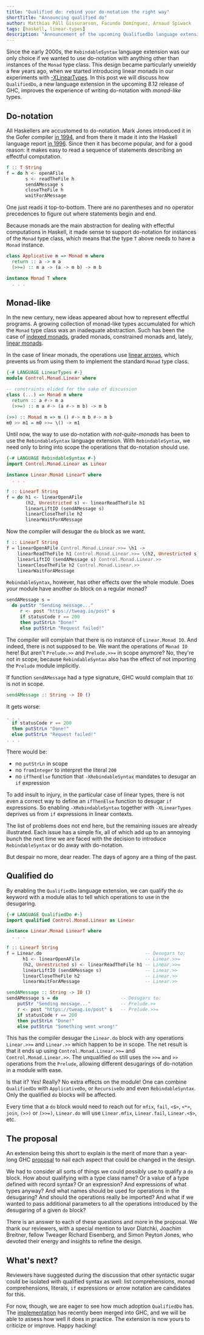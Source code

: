 ```yaml
---
title: "Qualified do: rebind your do-notation the right way"
shortTitle: "Announcing qualified do"
author: Matthías Páll Gissurarson, Facundo Domínguez, Arnaud Spiwack
tags: [haskell, linear-types]
description: "Announcement of the upcoming QualifiedDo language extension."
---
```


Since the early 2000s, the `RebindableSyntax` language extension
was our only choice if we wanted to use do-notation with anything
other than instances of the `Monad` type class. This design became
particularly unwieldy a few years ago, when we started introducing
linear monads in our experiments with
[-XLinearTypes][linear-types-tag]. In this post
we will discuss how `QualifiedDo`, a new language extension
in the upcoming 8.12 release of GHC, improves the experience of
writing do-notation with _monad-like_ types.

## Do-notation

All Haskellers are accustomed to do-notation. Mark Jones introduced
it in the Gofer compiler [in 1994][a-history-of-haskell], and from
there it made it into the
Haskell language report [in 1996][haskell-language-report-do].
Since then it has become popular, and for a good reason: it makes
easy to read a sequence of statements describing an effectful computation.

```Haskell
f :: T String
f = do h <- openAFile
       s <- readTheFile h
       sendAMessage s
       closeTheFile h
       waitForAMessage
```

One just reads it top-to-bottom. There are no parentheses and no
operator precedences to figure out where statements begin and end.

Because monads are the main abstraction for dealing with effectful
computations in Haskell, it made sense to support do-notation for
instances of the `Monad` type class, which means that the type `T`
above needs to have a `Monad` instance.

```Haskell
class Applicative m => Monad m where
  return :: a -> m a
  (>>=) :: m a -> (a -> m b) -> m b

instance Monad T where
  . . .
```

## Monad-like

In the new century, new ideas appeared about how to represent
effectful programs. A growing collection of monad-like types
accumulated for which the `Monad` type class was an inadequate
abstraction. Such has been the case of [indexed monads][super-monads], graded
monads, constrained monads and, lately, [linear monads][data-control].

In the case of linear monads, the operations use [linear arrows][linear-types-doc],
which prevents us from using them to implement the standard
`Monad` type class.

```Haskell
{-# LANGUAGE LinearTypes #-}
module Control.Monad.Linear where

-- constraints elided for the sake of discussion
class (...) => Monad m where
  return :: a #-> m a
  (>>=) :: m a #-> (a #-> m b) -> m b

(>>) :: Monad m => m () #-> m b #-> m b
m0 >> m1 = m0 >>= \() -> m1
```

Until now, the way to use do-notation with
_not-quite-monads_ has been to use the `RebindableSyntax` language
extension. With `RebindableSyntax`, we need only to bring into scope
the operations that do-notation should use.

```Haskell
{-# LANGUAGE RebindableSyntax #-}
import Control.Monad.Linear as Linear

instance Linear.Monad LinearT where
  . . .

f :: LinearT String
f = do h1 <- linearOpenAFile
       (h2, Unrestricted s) <- linearReadTheFile h1
       linearLiftIO (sendAMessage s)
       linearCloseTheFile h2
       linearWaitForAMessage
```

Now the compiler will desugar the `do` block as we want.

```Haskell
f :: LinearT String
f = linearOpenAFile Control.Monad.Linear.>>= \h1 ->
    linearReadTheFile h1 Control.Monad.Linear.>>= \(h2, Unrestricted s) ->
    linearLiftIO (sendAMessage s) Control.Monad.Linear.>>
    linearCloseTheFile h2 Control.Monad.Linear.>>
    linearWaitForAMessage
```

`RebindableSyntax`, however, has other effects over the whole
module. Does your module have another `do` block on a regular monad?

```Haskell
sendAMessage s =
  do putStr "Sending message..."
     r <- post "https://tweag.io/post" s
     if statusCode r == 200
     then putStrLn "Done!"
     else putStrLn "Request failed!"
```

The compiler will complain that there is no instance of `Linear.Monad IO`.
And indeed, there is not supposed to be. We want the operations of `Monad IO`
here! But aren't `Prelude.>>` and `Prelude.>>=` in scope anymore? No, they're
not in scope, because `RebindableSyntax` also has the effect of not importing
the `Prelude` module implicitly.

If function `sendAMessage` had a type signature, GHC would complain that
`IO` is not in scope.

```Haskell
sendAMessage :: String -> IO ()
```

It gets worse:

```Haskell
. . .
  if statusCode r == 200
  then putStrLn "Done!"
  else putStrLn "Request failed!"
. . .
```

There would be:

- no `putStrLn` in scope
- no `fromInteger` to interpret the literal `200`
- no `ifThenElse` function that `-XRebindableSyntax` mandates to
  desugar an `if` expression

To add insult to injury, in the particular case of linear types, there
is not even a correct way to define an `ifThenElse` function to desugar `if`
expressions. So enabling `-XRebindableSyntax` together with
`-XLinearTypes` deprives us from `if` expressions in linear contexts.

The list of problems does not end here, but the remaining issues are already
illustrated. Each issue has a simple fix, all of which add up to an annoying bunch
the next time we are faced with the decision to introduce `RebindableSyntax`
or do away with do-notation.

But despair no more, dear reader. The days of agony are a thing of the past.

## Qualified do

By enabling the `QualifiedDo` language extension, we can qualify the
`do` keyword with a module alias to tell which operations to use in
the desugaring.

```Haskell
{-# LANGUAGE QualifiedDo #-}
import qualified Control.Monad.Linear as Linear

instance Linear.Monad LinearT where
  . . .

f :: LinearT String
f = Linear.do                                      -- Desugars to:
      h1 <- linearOpenAFile                        -- Linear.>>=
      (h2, Unrestricted s) <- linearReadTheFile h1 -- Linear.>>=
      linearLiftIO (sendAMessage s)                -- Linear.>>
      linearCloseTheFile h2                        -- Linear.>>
      linearWaitForAMessage                        -- Linear.>>

sendAMessage :: String -> IO ()
sendAMessage s = do                       -- Desugars to:
    putStr "Sending message..."           -- Prelude.>>
    r <- post "https://tweag.io/post" s   -- Prelude.>>=
    if statusCode r == 200
    then putStrLn "Done!"
    else putStrLn "Something went wrong!"
```

This has the compiler desugar the `Linear.do` block with any
operations `Linear.>>=` and `Linear.>>` which happen to be in scope.
The net result is that it ends up using `Control.Monad.Linear.>>=`
and `Control.Monad.Linear.>>`. The unqualified `do` still uses the
`>>=` and `>>` operations from the `Prelude`, allowing different
desugarings of do-notation in a module with ease.

Is that it? Yes! Really? No extra effects on the module!
One can combine `QualifiedDo` with `ApplicativeDo`, or `RecursiveDo` and
even `RebindableSyntax`. Only the qualified `do` blocks will be affected.

Every time that a `do` block would need to reach out for `mfix`, `fail`,
`<$>`, `<*>`, `join`, `(>>)` or `(>>=)`, `Linear.do` will use
`Linear.mfix`, `Linear.fail`, `Linear.<$>`, etc.

## The proposal

An extension being this short to explain is the merit of more than
a year-long GHC [proposal][qualified-do-proposal] to nail each aspect
that could be changed in the design.

We had to consider all sorts of things we could possibly use to qualify
a `do` block. How about qualifying with a type class name? Or a value
of a type defined with record syntax? Or an expression? And expressions
of what types anyway? And what names should be used for operations in the
desugaring? And should the operations really be imported? And what if
we wanted to pass additional parameters to all the operations introduced
by the desugaring of a given `do` block?

There is an answer to each of these questions and more in the proposal.
We thank our reviewers, with a special mention to Iavor Diatchki, Joachim
Breitner, fellow Tweager Richard Eisenberg, and Simon Peyton Jones, who devoted their energy
and insights to refine the design.

## What's next?

Reviewers have suggested during the discussion that other syntactic sugar
could be isolated with qualified syntax as well: list comprehensions, monad
comprehensions, literals, `if` expressions or arrow notation are candidates
for this.

For now, though, we are eager to see how much adoption `QualifiedDo` has. The
[implementation][qualified-do-implementation] has recently been merged into GHC,
and we will be able to assess
how well it does in practice. The extension is now yours to criticize or improve.
Happy hacking!

[a-history-of-haskell]: https://dl.acm.org/doi/10.1145/1238844.1238856
[data-control]: https://www.tweag.io/blog/2020-01-16-data-vs-control
[haskell-language-report-do]: https://www.haskell.org/definition/from12to13.html#do
[linear-types-doc]: https://gitlab.haskell.org/ghc/ghc/-/blob/40fa237e1daab7a76b9871bb6c50b953a1addf23/docs/users_guide/exts/linear_types.rst
[linear-types-tag]: https://www.tweag.io/blog/tags/linear-types
[qualified-do-implementation]: https://gitlab.haskell.org/ghc/ghc/-/merge_requests/3436
[qualified-do-proposal]: https://github.com/ghc-proposals/ghc-proposals/blob/master/proposals/0216-qualified-do.rst
[super-monads]: http://www.cs.nott.ac.uk/~psxjb5/publications/2017-BrackerNilsson-SupermonadsAndSuperapplicatives-UnderConsideration.pdf
